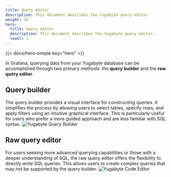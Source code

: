 ```yaml
---
title: Query editor
description: This document describes the Yugabyte query editor
weight: 30
hero:
  title: Query editor
  description: This document describes the Yugabyte query editor.
  level: 1
---
```


{{< docs/hero-simple key="hero" >}}

In Grafana, querying data from your Yugabyte database can be accomplished through two primary methods: the **query builder** and the **raw query editor**.

## Query builder

The query builder provides a visual interface for constructing queries. It simplifies the process by allowing users to select tables, specify rows, and apply filters using an intuitive graphical interface. This is particularly useful for users who prefer a more guided approach and are less familiar with SQL syntax.
![Yugabyte Query Builder](/media/docs/yugabyte/yugabyte_explore_builder.png)

## Raw query editor

For users seeking more advanced querying capabilities or those with a deeper understanding of SQL, the raw query editor offers the flexibility to directly write SQL queries. This allows users to create complex queries that may not be supported by the query builder.
![Yugabyte Code Editor](/media/docs/yugabyte/yugabyte_explore_code.png)
